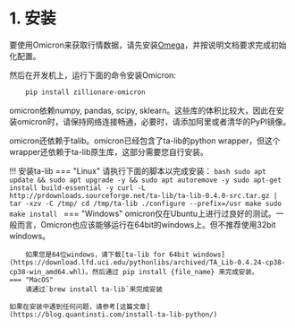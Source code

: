 
# 1. 安装

要使用Omicron来获取行情数据，请先安装[Omega](https://pypi.org/project/zillionare-omega/)，并按说明文档要求完成初始化配置。

然后在开发机上，运行下面的命令安装Omicron:

``` bash
    pip install zillionare-omicron
```

omicron依赖numpy, pandas, scipy, sklearn。这些库的体积比较大，因此在安装omicron时，请保持网络连接畅通，必要时，请添加阿里或者清华的PyPI镜像。

omicron还依赖于talib。omicron已经包含了ta-lib的python wrapper，但这个wrapper还依赖于ta-lib原生库，这部分需要您自行安装。

!!! 安装ta-lib
    === "Linux"
        请执行下面的脚本以完成安装：
        ```bash
        sudo apt update && sudo apt upgrade -y && sudo apt autoremove -y
        sudo apt-get install build-essential -y
        curl -L http://prdownloads.sourceforge.net/ta-lib/ta-lib-0.4.0-src.tar.gz | tar -xzv -C /tmp/
        cd /tmp/ta-lib
        ./configure --prefix=/usr
        make
        sudo make install
        ```
    === "Windows"
        omicron仅在Ubuntu上进行过良好的测试。一般而言，Omicron也应该能够运行在64bit的windows上。但不推荐使用32bit windows。

        如果您是64位windows，请下载[ta-lib for 64bit windows](https://download.lfd.uci.edu/pythonlibs/archived/TA_Lib-0.4.24-cp38-cp38-win_amd64.whl)。然后通过 pip install {file_name} 来完成安装。
    === "MacOS"
        请通过`brew install ta-lib`来完成安装

    如果在安装中遇到任何问题，请参考[这篇文章](https://blog.quantinsti.com/install-ta-lib-python/)
